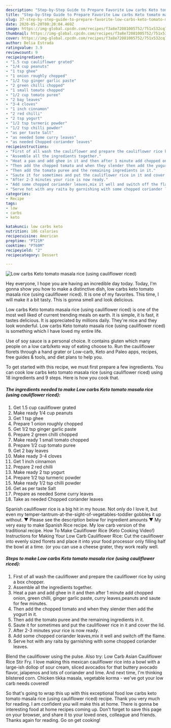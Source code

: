 ```yaml
---
description: "Step-by-Step Guide to Prepare Favorite Low carbs Keto tomato masala rice (using cauliflower riced)"
title: "Step-by-Step Guide to Prepare Favorite Low carbs Keto tomato masala rice (using cauliflower riced)"
slug: 37-step-by-step-guide-to-prepare-favorite-low-carbs-keto-tomato-masala-rice-using-cauliflower-riced
date: 2020-05-20T00:20:04.469Z
image: https://img-global.cpcdn.com/recipes/f3a8e72081005752/751x532cq70/low-carbs-keto-tomato-masala-rice-using-cauliflower-riced-recipe-main-photo.jpg
thumbnail: https://img-global.cpcdn.com/recipes/f3a8e72081005752/751x532cq70/low-carbs-keto-tomato-masala-rice-using-cauliflower-riced-recipe-main-photo.jpg
cover: https://img-global.cpcdn.com/recipes/f3a8e72081005752/751x532cq70/low-carbs-keto-tomato-masala-rice-using-cauliflower-riced-recipe-main-photo.jpg
author: Delia Estrada
ratingvalue: 3.9
reviewcount: 9
recipeingredient:
- "1.5 cup cauliflower grated"
- "1/4 cup peanuts"
- "1 tsp ghee"
- "1 onion roughly chopped"
- "1/2 tsp ginger garlic paste"
- "2 green chilli chopped"
- "1 small tomato chopped"
- "1/2 cup tomato puree"
- "2 bay leaves"
- "3-4 cloves"
- "1 inch cinnamon"
- "2 red chilli"
- "2 tsp yogurt"
- "1/2 tsp turmeric powder"
- "1/2 tsp chilli powder"
- "as per taste Salt"
- "as needed Some curry leaves"
- "as needed Chopped coriander leaves"
recipeinstructions:
- "First of all wash the cauliflower and prepare the cauliflower rice by using a box chopper."
- "Assemble all the ingredients together."
- "Heat a pan and add ghee in it and then after 1 minute add chopped onion, green chilli, ginger garlic paste, curry leaves,peanuts and saute for few minutes."
- "Then add the chopped tomato and when they slender then add the yogurt in it."
- "Then add the tomato puree and the remaining ingredients in it."
- "Saute it for sometimes and put the cauliflower rice in it and cover the lid."
- "After 2-3 minutes your rice is now ready."
- "Add some chopped coriander leaves,mix it well and switch off the flame."
- "Serve hot with any raita by garnishing with some chopped coriander leaves."
categories:
- Recipe
tags:
- low
- carbs
- keto

katakunci: low carbs keto 
nutrition: 186 calories
recipecuisine: American
preptime: "PT21M"
cooktime: "PT60M"
recipeyield: "2"
recipecategory: Dessert

---
```



![Low carbs Keto tomato masala rice (using cauliflower riced)](https://img-global.cpcdn.com/recipes/f3a8e72081005752/751x532cq70/low-carbs-keto-tomato-masala-rice-using-cauliflower-riced-recipe-main-photo.jpg)

Hey everyone, I hope you are having an incredible day today. Today, I'm gonna show you how to make a distinctive dish, low carbs keto tomato masala rice (using cauliflower riced). It is one of my favorites. This time, I will make it a bit tasty. This is gonna smell and look delicious.

Low carbs Keto tomato masala rice (using cauliflower riced) is one of the most well liked of current trending meals on earth. It is simple, it is fast, it tastes delicious. It is appreciated by millions daily. They're nice and they look wonderful. Low carbs Keto tomato masala rice (using cauliflower riced) is something which I have loved my entire life.

Use of soy sauce is a personal choice. It contains gluten which many people on a low carb/keto way of eating choose to. Run the cauliflower florets through a hand grater or Low-carb, Keto and Paleo apps, recipes, free guides &amp; tools, and diet plans to help you.


To get started with this recipe, we must first prepare a few ingredients. You can cook low carbs keto tomato masala rice (using cauliflower riced) using 18 ingredients and 9 steps. Here is how you cook that.

##### The ingredients needed to make Low carbs Keto tomato masala rice (using cauliflower riced):

1. Get 1.5 cup cauliflower grated
1. Make ready 1/4 cup peanuts
1. Get 1 tsp ghee
1. Prepare 1 onion roughly chopped
1. Get 1/2 tsp ginger garlic paste
1. Prepare 2 green chilli chopped
1. Make ready 1 small tomato chopped
1. Prepare 1/2 cup tomato puree
1. Get 2 bay leaves
1. Make ready 3-4 cloves
1. Get 1 inch cinnamon
1. Prepare 2 red chilli
1. Make ready 2 tsp yogurt
1. Prepare 1/2 tsp turmeric powder
1. Make ready 1/2 tsp chilli powder
1. Get as per taste Salt
1. Prepare as needed Some curry leaves
1. Take as needed Chopped coriander leaves


Spanish cauliflower rice is a big hit in my house. Not only do I love it, but even my temper-tantrum-at-the-sight-of-vegetables-toddler gobbles it up without. ▼ Please see the description below for ingredient amounts ▼ My very easy to make Spanish Rice recipe. My low carb version of the traditional recipe. How To Make Cauliflower Rice (Keto Cooking Video!) Instructions for Making Your Low Carb Cauliflower Rice: Cut the cauliflower into evenly sized florets and place it into your food processor only filling half the bowl at a time. (or you can use a cheese grater, they work really well. 

##### Steps to make Low carbs Keto tomato masala rice (using cauliflower riced):

1. First of all wash the cauliflower and prepare the cauliflower rice by using a box chopper.
1. Assemble all the ingredients together.
1. Heat a pan and add ghee in it and then after 1 minute add chopped onion, green chilli, ginger garlic paste, curry leaves,peanuts and saute for few minutes.
1. Then add the chopped tomato and when they slender then add the yogurt in it.
1. Then add the tomato puree and the remaining ingredients in it.
1. Saute it for sometimes and put the cauliflower rice in it and cover the lid.
1. After 2-3 minutes your rice is now ready.
1. Add some chopped coriander leaves,mix it well and switch off the flame.
1. Serve hot with any raita by garnishing with some chopped coriander leaves.


Blend the cauliflower using the pulse. Also try: Low Carb Asian Cauliflower Rice Stir Fry. I love making this mexican cauliflower rice into a bowl with a large-ish dollop of sour cream, sliced avocados for that buttery avocado flavor, jalapenos and lots of coriander and lime. And next time, I&#39;m thinking blistered corn. Chicken tikka masala, vegetable korma - we&#39;ve got your low carb needs covered! 

So that's going to wrap this up with this exceptional food low carbs keto tomato masala rice (using cauliflower riced) recipe. Thank you very much for reading. I am confident you will make this at home. There is gonna be interesting food at home recipes coming up. Don't forget to save this page on your browser, and share it to your loved ones, colleague and friends. Thanks again for reading. Go on get cooking!
